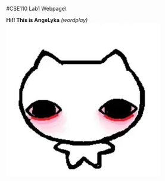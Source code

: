 #CSE110 Lab1 Webpage\\

**Hi!! This is AngeLyka** *(wordplay)*\
![Image](Images/profile_picture.jpg)
